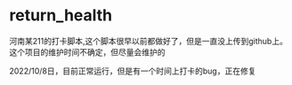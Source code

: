 # return_health
河南某211的打卡脚本,这个脚本很早以前都做好了，但是一直没上传到github上。这个项目的维护时间不确定，但尽量会维护的


2022/10/8日，目前正常运行，但是有一个时间上打卡的bug，正在修复
